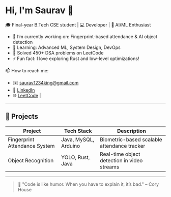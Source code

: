 # Hi, I'm Saurav 👋

🎓 Final-year B.Tech CSE student | 💻 Developer | 🤖 AI/ML Enthusiast

- 🔭 I’m currently working on: Fingerprint-based attendance & AI object detection
- 🌱 Learning: Advanced ML, System Design, DevOps
- 🧠 Solved 450+ DSA problems on LeetCode
- ⚡ Fun fact: I love exploring Rust and low-level optimizations!

📫 How to reach me:
- ✉️ saurav1234king@gmail.com
- 💼 [LinkedIn](https://www.linkedin.com/in/saurav-yadav-124293228/)
- 🌐 [LeetCode](https://leetcode.com/u/saurav/) | 

---

## 🚀 Projects
| Project | Tech Stack | Description |
|--------|------------|-------------|
| Fingerprint Attendance System | Java, MySQL, Arduino | Biometric-based scalable attendance tracker |
| Object Recognition | YOLO, Rust, Java | Real-time object detection in video streams |

---

> 📌 "Code is like humor. When you have to explain it, it’s bad." – Cory House

